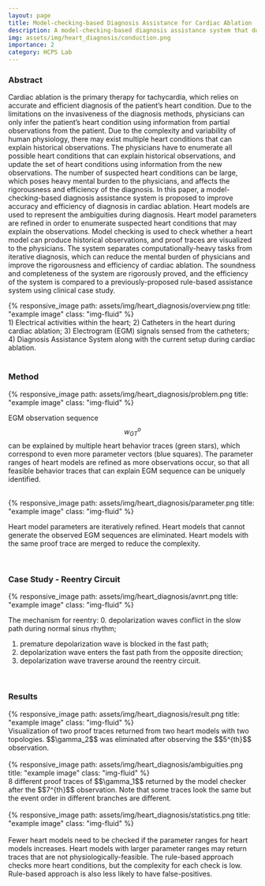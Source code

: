 ```yaml
---
layout: page
title: Model-checking-based Diagnosis Assistance for Cardiac Ablation
description: A model-checking-based diagnosis assistance system that doesn't need domain-specific rules. Advised by Prof. <a href="https://faculty.sist.shanghaitech.edu.cn/faculty/jiangzhh/">Zhihao Jiang</a> and Prof. <a href="https://eskang.github.io/">Eunsuk Kang</a>. Relative paper has been submitted to TCPS 2021.
img: assets/img/heart_diagnosis/conduction.png
importance: 2
category: HCPS Lab
---
```


### Abstract

Cardiac ablation is the primary therapy for tachycardia, which relies on accurate and efficient diagnosis of the patient’s heart condition.  Due to the limitations on the invasiveness of the diagnosis methods, physicians can only infer the patient’s heart condition using information from partial observations from the patient. Due to the complexity and variability of human physiology, there may exist multiple heart conditions that can explain historical observations. The physicians have to enumerate all possible heart conditions that can explain historical observations, and update the set of heart conditions using information from the new observations. The number of suspected heart conditions can be large, which poses heavy mental burden to the physicians, and affects the rigorousness and efficiency of the diagnosis. In this paper, a model-checking-based diagnosis assistance system is proposed to improve accuracy and efficiency of diagnosis in cardiac ablation. Heart models are used to represent the ambiguities during diagnosis. Heart model parameters are refined in order to enumerate suspected heart conditions that may explain the observations. Model checking is used to check whether a heart model can produce historical observations, and proof traces are visualized to the physicians. The system separates computationally-heavy tasks from iterative diagnosis, which can reduce the mental burden of physicians and improve the rigorousness and efficiency of cardiac ablation. The soundness and completeness of the system are rigorously proved, and the efficiency of the system is compared to a previously-proposed rule-based assistance system using clinical case study.

<div class="row">
    <div class="col-sm mt-3 mt-md-0">
        {% responsive_image path: assets/img/heart_diagnosis/overview.png title: "example image" class: "img-fluid" %}
    </div>
</div>
<div class="caption">
    1) Electrical activities within the heart; 2) Catheters in the heart during cardiac ablation; 3) Electrogram (EGM) signals sensed from the catheters; 4) Diagnosis Assistance System along with the current setup during cardiac ablation.
</div>

<br/>


### Method

<div class="row">
    <div class="col-sm mt mt-md-4"></div>
    <div class="col-sm mt mt-md-8">
        {% responsive_image path: assets/img/heart_diagnosis/problem.png title: "example image" class: "img-fluid" %}
    </div>
    <div class="col-sm mt mt-md-4"></div>
</div>

EGM observation sequence $$w^o_{GT}$$ can be explained by multiple heart behavior traces (green stars), which correspond to even more parameter vectors (blue squares). The parameter ranges of heart models are refined as more observations occur, so that all feasible behavior traces that can explain EGM sequence can be uniquely identified.

<br/>

<div class="row">
    <div class="col-sm mt-2 mt-md-0"></div>
    <div class="col-sm mt-8 mt-md-0">
        {% responsive_image path: assets/img/heart_diagnosis/parameter.png title: "example image" class: "img-fluid" %}
    </div>
    <div class="col-sm mt-2 mt-md-0"></div>
</div>

Heart model parameters are iteratively refined. Heart models that cannot generate the observed EGM sequences are eliminated. Heart models with the same proof trace are merged to reduce the complexity.

<br/>


### Case Study - Reentry Circuit

<div class="row">
    <div class="col-sm mt-3 mt-md-0">
        {% responsive_image path: assets/img/heart_diagnosis/avnrt.png title: "example image" class: "img-fluid" %}
    </div>
</div>

The mechanism for reentry:
0. depolarization waves conflict in the slow path during normal sinus rhythm; 
1. premature depolarization wave is blocked in the fast path; 
2. depolarization wave enters the fast path from the opposite direction; 
3. depolarization wave traverse around the reentry circuit.

<br/>


### Results

<div class="row">
    <div class="col-sm mt-3 mt-md-0">
        {% responsive_image path: assets/img/heart_diagnosis/result.png title: "example image" class: "img-fluid" %}
    </div>
</div>
<div class="caption">
    Visualization of two proof traces returned from two heart models with two topologies. $$\gamma_2$$ was eliminated after observing the $$5^{th}$$ observation.
</div>

<br/>

<div class="row">
    <div class="col-sm mt-3 mt-md-0">
        {% responsive_image path: assets/img/heart_diagnosis/ambiguities.png title: "example image" class: "img-fluid" %}
    </div>
</div>
<div class="caption">
    8 different proof traces of $$\gamma_1$$ returned by the model checker after the $$7^{th}$$ observation. Note that some traces look the same but the event order in different branches are different.
</div>

<br/>

<div class="row">
    <div class="col-sm mt-3 mt-md-0">
        {% responsive_image path: assets/img/heart_diagnosis/statistics.png title: "example image" class: "img-fluid" %}
    </div>
</div>
<br/>
Fewer heart models need to be checked if the parameter ranges for heart models increases. Heart models with larger parameter ranges may return traces that are not physiologically-feasible. The rule-based approach checks more heart conditions, but the complexity for each check is low. Rule-based approach is also less likely to have false-positives.